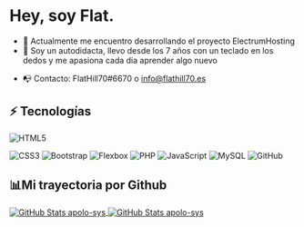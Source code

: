 # Hey, soy Flat.


- :telescope: Actualmente me encuentro desarrollando el proyecto ElectrumHosting 
- 🤖 Soy un autodidacta, llevo desde los 7 años con un teclado en los dedos y me apasiona cada dia aprender algo nuevo
<!--- 🌐 Pagina Web y Portfolio: https://flathill70.es/-->	
- 📭 Contacto: FlatHill70#6670 o info@flathill70.es

## :zap: Tecnologías
![HTML5](https://img.shields.io/badge/HTML5-E34F26?style=for-the-badge&logo=html5&logoColor=white)

![CSS3](https://img.shields.io/badge/-CSS3-1572B6?style=flat-square&logo=css3)
![Bootstrap](https://img.shields.io/badge/-Bootstrap-563D7C?style=flat-square&logo=bootstrap)
![Flexbox](https://img.shields.io/badge/-Flexbox-pink?style=flat-square&logo=css3)
![PHP](https://img.shields.io/badge/-PHP-black?style=flat-square&logo=php)
![JavaScript](https://img.shields.io/badge/-JavaScript-black?style=flat-square&logo=javascript)
![MySQL](https://img.shields.io/badge/-MySQL-black?style=flat-square&logo=mysql)
![GitHub](https://img.shields.io/badge/-GitHub-181717?style=flat-square&logo=github)

## 📊Mi trayectoria por Github


<a href="https://github.com/FlatHill70">
  <img align="center" alt="GitHub Stats apolo-sys" src="https://github-readme-stats.vercel.app/api/top-langs/?username=FlatHill70&locale=es&count_private=true&theme=dark&layout=compact&hide_title=trueinclude_all_commits=true&langs_count=10"/>
</a>
<a href="https://github.com/FlatHill70">
  <img align="center" alt="GitHub Stats apolo-sys" src="https://github-readme-stats.vercel.app/api?username=FlatHill70&show_icons=true&theme=dark&locale=en&count_private=true&hide_title=trueinclude_all_commits=true"/>
</a>
